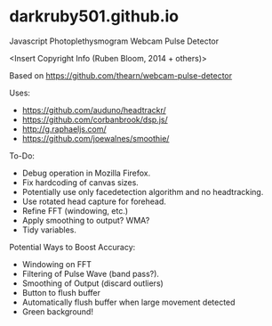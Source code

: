 darkruby501.github.io
=====================
Javascript Photoplethysmogram Webcam Pulse Detector

<Insert Copyright Info (Ruben Bloom, 2014 + others)>

Based on https://github.com/thearn/webcam-pulse-detector

Uses:  
- https://github.com/auduno/headtrackr/
- https://github.com/corbanbrook/dsp.js/
- http://g.raphaeljs.com/
- https://github.com/joewalnes/smoothie/


To-Do:
- Debug operation in Mozilla Firefox.
- Fix hardcoding of canvas sizes.
- Potentially use only facedetection algorithm and no headtracking.
- Use rotated head capture for forehead.
- Refine FFT (windowing, etc.)
- Apply smoothing to output? WMA?
- Tidy variables.

Potential Ways to Boost Accuracy:
- Windowing on FFT
- Filtering of Pulse Wave (band pass?).
- Smoothing of Output (discard outliers)
- Button to flush buffer
- Automatically flush buffer when large movement detected
- Green background!
